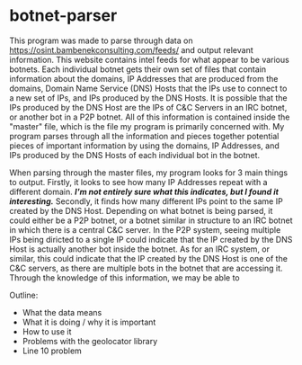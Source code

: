 # botnet-parser
This program was made to parse through data on https://osint.bambenekconsulting.com/feeds/ and output relevant information. This website contains intel feeds for what appear to be various botnets. Each individual botnet gets their own set of files that contain information about the domains, IP Addresses that are produced from the domains, Domain Name Service (DNS) Hosts that the IPs use to connect to a new set of IPs, and IPs produced by the DNS Hosts. It is possible that the IPs produced by the DNS Host are the IPs of C&C Servers in an IRC botnet, or another bot in a P2P botnet. All of this information is contained inside the "master" file, which is the file my program is primarily concerned with. My program parses through all the information and pieces together potential pieces of important information by using the domains, IP Addresses, and IPs produced by the DNS Hosts of each individual bot in the botnet. 

When parsing through the master files, my program looks for 3 main things to output. Firstly, it looks to see how many IP Addresses repeat with a different domain. ***I'm not entirely sure what this indicates, but I found it interesting.*** Secondly, it finds how many different IPs point to the same IP created by the DNS Host. Depending on what botnet is being parsed, it could either be a P2P botnet, or a botnet similar in structure to an IRC botnet in which there is a central C&C server. In the P2P system, seeing multiple IPs being diricted to a single IP could indicate that the IP created by the DNS Host is actually another bot inside the botnet. As for an IRC system, or similar, this could indicate that the IP created by the DNS Host is one of the C&C servers, as there are multiple bots in the botnet that are accessing it. Through the knowledge of this information, we may be able to 

Outline:
- What the data means
- What it is doing / why it is important
- How to use it
- Problems with the geolocator library
- Line 10 problem

